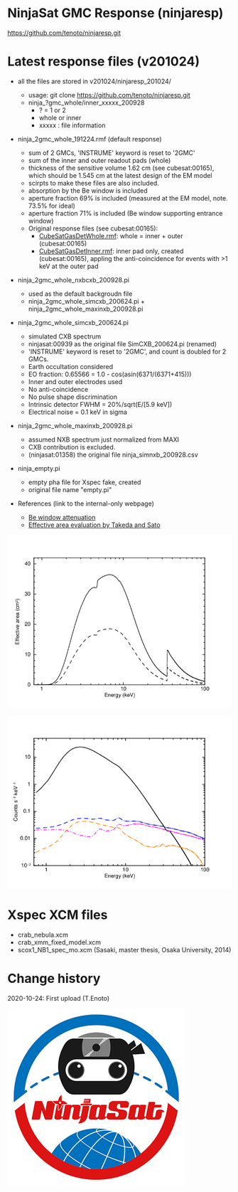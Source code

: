 # NinjaSat GMC Response (ninjaresp)

https://github.com/tenoto/ninjaresp.git

# Latest response files (v201024)

- all the files are stored in v201024/ninjaresp_201024/
	- usage: git clone https://github.com/tenoto/ninjaresp.git
	- ninja_?gmc_whole/inner_xxxxx_200928
		- ? = 1 or 2 
		- whole or inner 
		- xxxxx : file information 

- ninja_2gmc_whole_191224.rmf (default response)
    - sum of 2 GMCs, 'INSTRUME' keyword is reset to '2GMC'
    - sum of the inner and outer readout pads (whole)
    - thickness of the sensitive volume 1.62 cm (see cubesat:00165), which should be 1.545 cm at the latest design of the EM model
    - scirpts to make these files are also included.
	- absorption by the Be window is included
	- aperture fraction 69% is included (measured at the EM model, note. 73.5% for ideal)
	- aperture fraction 71% is included (Be window supporting entrance window)
	- Original response files (see cubesat:00165):
	    - [CubeSatGasDetWhole.rmf](https://riken-share.box.com/shared/static/0udo2hmm91tap2qiulgsc8gx2jganpwv.rmf): whole = inner + outer (cubesat:00165)
	    - [CubeSatGasDetInner.rmf](https://riken-share.box.com/shared/static/ovrk6q48l7ktkp6p97gkrqxpe49r6zzh.rmf): inner pad only, created (cubesat:00165), appling the anti-coincidence for events with >1 keV at the outer pad

- ninja_2gmc_whole_nxbcxb_200928.pi
	- used as the default backgroudn file 
	- ninja_2gmc_whole_simcxb_200624.pi + ninja_2gmc_whole_maxinxb_200928.pi

- ninja_2gmc_whole_simcxb_200624.pi 
	- simulated CXB spectrum
	- ninjasat:00939 as the original file SimCXB_200624.pi (renamed)
	- 'INSTRUME' keyword is reset to '2GMC', and count is doubled for 2 GMCs.
	- Earth occultation considered
	- EO fraction: 0.65566 = 1.0 - cos(asin(6371/(6371+415)))
	- Inner and outer electrodes used
	- No anti-coincidence
	- No pulse shape discrimination
	- Intrinsic detector FWHM = 20%/sqrt(E/[5.9 keV])
	- Electrical noise = 0.1 keV in sigma

- ninja_2gmc_whole_maxinxb_200928.pi
	- assumed NXB spectrum just normalized from MAXI
	- CXB contribution is excluded.
    - (ninjasat:01358) the original file ninja_simnxb_200928.csv

- ninja_empty.pi
 	- empty pha file for Xspec fake, created
 	- original file name "empty.pi"

- References (link to the internal-only webpage)
    - [Be window attenuation](https://astro.riken.jp/gwxwiki/lib/exe/fetch.php?media=transmission_be_20200711.pdf)
    - [Effective area evaluation by Takeda and Sato](https://astro.riken.jp/gwxwiki/lib/exe/fetch.php?media=gmc_effective_area.pdf)

![Effective area for 2 GMCs (ninja_2gmc_whole_crab_bgd.png)](https://raw.githubusercontent.com/tenoto/ninjaresp/main/v201024/ninjaresp_201024/plot/ninja_2gmc_2cases_191224_area.png)


![Crab spectrum compared with NXB, CXB, and NXB+CXB (2GMC) ninja_2gmc_whole_crab_bgd.png](https://raw.githubusercontent.com/tenoto/ninjaresp/main/v201024/ninjaresp_201024/plot/ninja_2gmc_whole_crab_bgd.png)


# Xspec XCM files 

- crab_nebula.xcm 
- crab_xmm_fixed_model.xcm 
- scox1_NB1_spec_mo.xcm (Sasaki, master thesis, Osaka University, 2014)

# Change history

2020-10-24: First upload (T.Enoto)

![NinjaSat Emblem](https://github.com/tenoto/repository/blob/master/ninjasat/emblem/png/ninjasat_emblem-400px.png)





